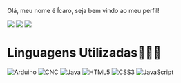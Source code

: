 Olá, meu nome é Ícaro, seja bem vindo ao meu perfil!

<div>
  <a href = "https://github.com/icarofranklin/icarofranklin">
<a href="https://www.linkedin.com/in/icaro-franklin079/" target="_blank"><img src="https://img.shields.io/badge/-LinkedIn-%230077B5?style=for-the-badge&logo=linkedin&logoColor=white" target="_blank"></a> 
<a href="https://www.youtube.com/@icarofranklin79" target="_blank"><img src="https://img.shields.io/badge/YouTube-FF0000?style=for-the-badge&logo=youtube&logoColor=white" target="_blank"></a>
<a href="https://www.instagram.com/dev_icaro/" target="_blank"><img src="https://img.shields.io/badge/-Instagram-%23E4405F?style=for-the-badge&logo=instagram&logoColor=white" target="_blank"></a>

<h1>Linguagens Utilizadas🧑🏻‍💻</h1>

![Arduino](https://img.shields.io/badge/Arduino-00979D?style=for-the-badge&logo=arduino&logoColor=white)
![CNC](https://img.shields.io/badge/CNC-2C3E50?style=for-the-badge&logo=data-studio&logoColor=white)
![Java](https://img.shields.io/badge/Java-007396?style=for-the-badge&logo=java&logoColor=white)
![HTML5](https://img.shields.io/badge/HTML5-E34F26?style=for-the-badge&logo=html5&logoColor=white)
![CSS3](https://img.shields.io/badge/CSS3-1572B6?style=for-the-badge&logo=css3&logoColor=white)
![JavaScript](https://img.shields.io/badge/JavaScript-F7DF1E?style=for-the-badge&logo=javascript&logoColor=black)
